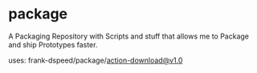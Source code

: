 # package
A Packaging Repository with Scripts and stuff that allows me to Package and ship Prototypes faster.

 uses: frank-dspeed/package/action-download@v1.0
